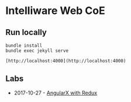 # Intelliware Web CoE

## Run locally

    bundle install
    bundle exec jekyll serve

    [http://localhost:4000](http://localhost:4000)

## Labs

- 2017-10-27 - [AngularX with Redux](https://intelliware-coe-web.github.io/lab-angular-redux/)
